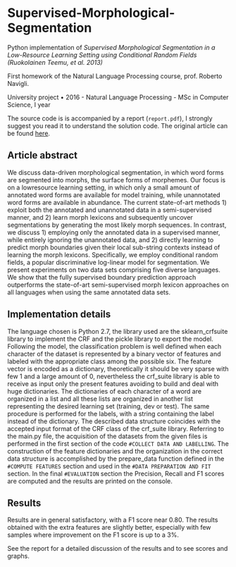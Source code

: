 # Supervised-Morphological-Segmentation
Python implementation of *Supervised Morphological Segmentation in a Low-Resource Learning Setting using Conditional Random Fields (Ruokolainen Teemu, et al. 2013)* 

First homework of the Natural Language Processing course, prof. Roberto Navigli.

University project • 2016 - Natural Language Processing - MSc in Computer Science, I year 

The source code is is accompanied by a report (`report.pdf`), I strongly suggest you read it to understand the solution code. The original article can be found [here](http://www.aclweb.org/anthology/W13-3504). 

## Article abstract

We discuss data-driven morphological
segmentation, in which word forms are
segmented into morphs, the surface forms
of morphemes. Our focus is on a lowresource learning setting, in which only a
small amount of annotated word forms are
available for model training, while unannotated word forms are available in abundance. The current state-of-art methods 1) exploit both the annotated and unannotated data in a semi-supervised manner, and 2) learn morph lexicons and subsequently uncover segmentations by generating the most likely morph sequences.
In contrast, we discuss 1) employing only
the annotated data in a supervised manner, while entirely ignoring the unannotated data, and 2) directly learning to predict morph boundaries given their local
sub-string contexts instead of learning the
morph lexicons. Specifically, we employ conditional random fields, a popular
discriminative log-linear model for segmentation. We present experiments on
two data sets comprising five diverse languages. We show that the fully supervised boundary prediction approach outperforms the state-of-art semi-supervised
morph lexicon approaches on all languages when using the same annotated
data sets.

## Implementation details

The language chosen is Python 2.7, the library used are the sklearn_crfsuite library to implement the CRF and
the pickle library to export the model.
Following the model, the classification problem is well defined when each character of the dataset is
represented by a binary vector of features and labeled with the appropriate class among the possible six. The
feature vector is encoded as a dictionary, theoretically it should be very sparse with few 1 and a large amount
of 0, nevertheless the crf_suite library is able to receive as input only the present features avoiding to build and
deal with huge dictionaries.
The dictionaries of each character of a word are organized in a list and all these lists are organized in another
list representing the desired learning set (training, dev or test). The same procedure is performed for the labels,
with a string containing the label instead of the dictionary. The described data structure coincides with the
accepted input format of the CRF class of the crf_suite library.
Referring to the main.py file, the acquisition of the datasets from the given files is performed in the first section
of the code `#COLLECT DATA AND LABELLING`. The construction of the feature dictionaries and the
organization in the correct data structure is accomplished by the prepare_data function defined in the
`#COMPUTE FEATURES` section and used in the `#DATA PREPARATION AND FIT` section. In the final
`#EVALUATION` section the Precision, Recall and F1 scores are computed and the results are printed on the
console.

## Results
Results are in general satisfactory, with a F1 score near 0.80. The results obtained with the extra features are slightly
better, especially with few samples where improvement
on the F1 score is up to a 3%.

See the report for a detailed discussion of the results and to see scores and graphs.


